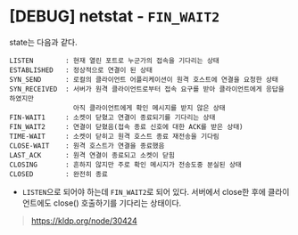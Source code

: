 # [DEBUG] netstat - `FIN_WAIT2`
state는 다음과 같다.
```
LISTEN        : 현재 열린 포트로 누군가의 접속을 기다리는 상태
ESTABLISHED   : 정상적으로 연결이 된 상태
SYN_SEND      : 로컬의 클라이언트 어플리케이션이 원격 호스트에 연결을 요청한 상태
SYN_RECEIVED  : 서버가 원격 클라이언트로부터 접속 요구를 받아 클라이언트에게 응답을 하였지만
                아직 클라이언트에게 확인 메시지를 받지 않은 상태
FIN-WAIT1     : 소켓이 닫혔고 연결이 종료되기를 기다리는 상태
FIN_WAIT2     : 연결이 닫혔음(접속 종료 신호에 대한 ACK를 받은 상태)
TIME-WAIT     : 소켓이 닫히고 원격 호스트 종료 재전송을 기다림
CLOSE-WAIT    : 원격 호스트가 연결을 종료했음
LAST_ACK      : 원격 연결이 종료되고 소켓이 닫힘
CLOSING       : 흔하지 않지만 주로 확인 메시지가 전송도중 분실된 상태
CLOSED        : 완전히 종료
```
- `LISTEN`으로 되어야 하는데 `FIN_WAIT2`로 되어 있다. 서버에서 close한 후에 클라이언트에도 close() 호출하기를 기다리는 상태이다.
> https://kldp.org/node/30424
